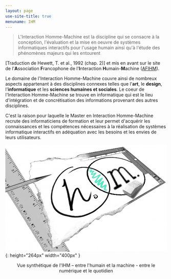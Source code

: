 ```yaml
---
layout: page
use-site-title: true
menuname: IHM
---
```


>L'Interaction Homme-Machine est la discipline qui se consacre à la conception,
>l'évaluation et la mise en oeuvre de systèmes informatiques interactifs pour l'usage 
>humain ainsi qu'à l'étude des phénomènes majeurs qui les entourent 

[Traduction de Hewett, T. et al., 1992 (chap. 2)] 
et mis en avant sur le site de l'**A**ssociation **F**rancophone de l'**I**nteraction **H**umain-**M**achine ([AFIHM](https://www.afihm.org/)).

Le domaine de l'Interaction Homme-Machine couvre ainsi de nombreux aspects 
appartenant à des disciplines connexes telles que l'**art**, le **design**, 
l'**informatique** et les **sciences humaines et sociales**. 
Le coeur de l'Interaction Homme-Machine se trouve en informatique qui est le lieu d'intégration 
et de concrétisation des informations provenant des autres disciplines.

C'est la raison pour laquelle le Master en Interaction Homme-Machine recrute des 
informaticiens de formation et leur permet d'acquérir les connaissances et les 
compétences nécessaires à la réalisation de systèmes informatique interactifs en adéquation avec les besoins et les envies de leurs utilisateurs.

![](assets/img/PaperWindow_300dpi.jpg){: height="264px" width="400px" }

<p align="center">
Vue synthétique de l'IHM – entre l'humain et la machine - entre le numérique et le quotidien
</p>
